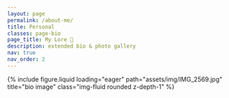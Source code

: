 ```yaml
---
layout: page
permalink: /about-me/
title: Personal
classes: page-bio
page_title: My Lore 📜
description: extended bio & photo gallery 
nav: true
nav_order: 2
---
```


<div class="row">
    <div class="col-sm mt-3 mt-md-0">
        {% include figure.liquid loading="eager" path="assets/img/IMG_2569.jpg" title="bio image" class="img-fluid rounded z-depth-1" %}
    </div>
</div>

  

 
